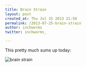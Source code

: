 ```yaml
---
title: Brain Strain
layout: post
created_at: Thu Jul 25 2013 21:50
permalink: /2013-07-25-brain-strain
author: inchworms
twitter: inchworms_

---
```


This pretty much sums up today:

![brain strain](/inchworms/images/brainstrain.gif)

